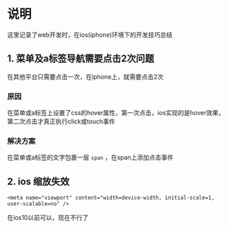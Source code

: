 # 说明

这里记录了web开发时，在ios(iphone)环境下的开发技巧总结

## 1. 菜单及a标签导航需要点击2次问题

在其他平台只需要点击一次，在iphone上，就需要点击2次

### 原因

在菜单或a标签上设置了css的hover属性，第一次点击，ios实现的是hover效果，第二次点击才真正执行click或touch事件

### 解决方案

在菜单或a标签的文字包裹一层 `span` ，在span上添加点击事件

## 2. ios 缩放失效

`<meta name="viewport" content="width=device-width, initial-scale=1, user-scalable=no" />`

在ios10以前可以，现在不行了
